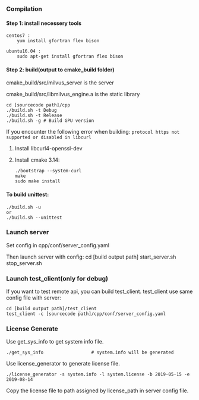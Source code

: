 ### Compilation
#### Step 1: install necessery tools

    centos7 : 
        yum install gfortran flex bison
        
    ubuntu16.04 : 
        sudo apt-get install gfortran flex bison

#### Step 2: build(output to cmake_build folder)
cmake_build/src/milvus_server is the server

cmake_build/src/libmilvus_engine.a is the static library

    cd [sourcecode path]/cpp
    ./build.sh -t Debug
    ./build.sh -t Release
    ./build.sh -g # Build GPU version

If you encounter the following error when building:
`protocol https not supported or disabled in libcurl`

1. Install libcurl4-openssl-dev

2. Install cmake 3.14: 

   ```
   ./bootstrap --system-curl 
   make 
   sudo make install
   ```

#### To build unittest:

    ./build.sh -u
    or
    ./build.sh --unittest

### Launch server
Set config in cpp/conf/server_config.yaml

Then launch server with config:
    cd [build output path]
    start_server.sh
    stop_server.sh

### Launch test_client(only for debug)
If you want to test remote api, you can build test_client.
test_client use same config file with server:

    cd [build output path]/test_client
    test_client -c [sourcecode path]/cpp/conf/server_config.yaml

### License Generate
Use get_sys_info to get system info file.

    ./get_sys_info                  # system.info will be generated

Use license_generator to generate license file.

    ./license_generator -s system.info -l system.license -b 2019-05-15 -e 2019-08-14                 

Copy the license file to path assigned by license_path in server config file.